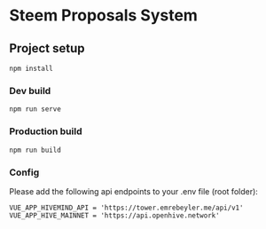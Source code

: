 # Steem Proposals System

## Project setup
```
npm install
```

### Dev build
```
npm run serve
```

### Production build
```
npm run build
```
### Config
Please add the following api endpoints to your .env file (root folder):
```
VUE_APP_HIVEMIND_API = 'https://tower.emrebeyler.me/api/v1'
VUE_APP_HIVE_MAINNET = 'https://api.openhive.network'
```
